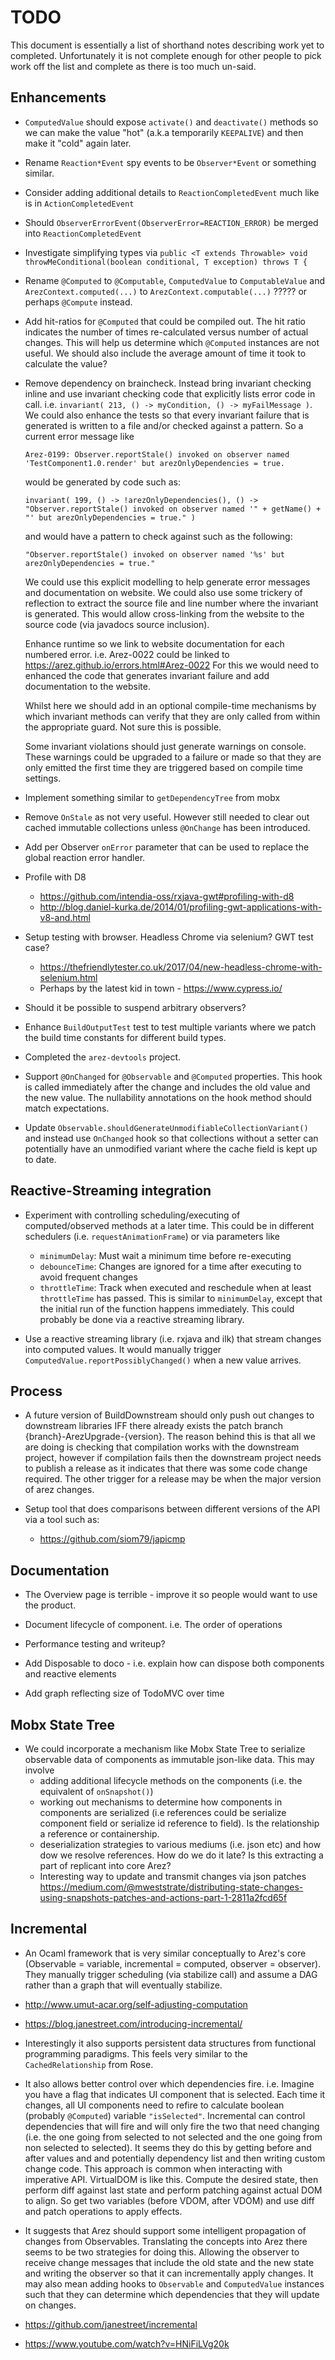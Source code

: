 # TODO

This document is essentially a list of shorthand notes describing work yet to completed.
Unfortunately it is not complete enough for other people to pick work off the list and
complete as there is too much un-said.

## Enhancements

* `ComputedValue` should expose `activate()` and `deactivate()` methods so we can make the value "hot" (a.k.a temporarily
  `KEEPALIVE`) and then make it "cold" again later.

* Rename `Reaction*Event` spy events to be `Observer*Event` or something similar.

* Consider adding additional details to `ReactionCompletedEvent` much like is in `ActionCompletedEvent`

* Should `ObserverErrorEvent(ObserverError=REACTION_ERROR)` be merged into `ReactionCompletedEvent`

* Investigate simplifying types via
  `public <T extends Throwable> void throwMeConditional(boolean conditional, T exception) throws T {`

* Rename `@Computed` to `@Computable`, `ComputedValue` to `ComputableValue` and
  `ArezContext.computed(...)` to `ArezContext.computable(...)` ????? or perhaps `@Compute` instead.

* Add hit-ratios for `@Computed` that could be compiled out. The hit ratio indicates the number of times
  re-calculated versus number of actual changes. This will help us determine which `@Computed` instances
  are not useful. We should also include the average amount of time it took to calculate the value?

* Remove dependency on braincheck. Instead bring invariant checking inline and use invariant checking code
  that explicitly lists error code in call. i.e. `invariant( 213, () -> myCondition, () -> myFailMessage )`.
  We could also enhance the tests so that every invariant failure that is generated is written to a file
  and/or checked against a pattern. So a current error message like

    `Arez-0199: Observer.reportStale() invoked on observer named 'TestComponent1.0.render' but arezOnlyDependencies = true.`

  would be generated by code such as:

  `invariant( 199, () -> !arezOnlyDependencies(), () -> "Observer.reportStale() invoked on observer named '" + getName() + "' but arezOnlyDependencies = true." )`

  and would have a pattern to check against such as the following:

  `"Observer.reportStale() invoked on observer named '%s' but arezOnlyDependencies = true."`

  We could use this explicit modelling to help generate error messages and documentation on website. We could also use some trickery of reflection to extract
  the source file and line number where the invariant is generated. This would allow cross-linking from the website to the source code (via javadocs source
  inclusion).

  Enhance runtime so we link to website documentation for each numbered error. i.e. Arez-0022 could be linked
  to https://arez.github.io/errors.html#Arez-0022 For this we would need to enhanced the code that generates
  invariant failure and add documentation to the website.

  Whilst here we should add in an optional compile-time mechanisms by which invariant methods can verify that
  they are only called from within the appropriate guard. Not sure this is possible.

  Some invariant violations should just generate warnings on console. These warnings could be upgraded to a
  failure or made so that they are only emitted the first time they are triggered based on compile time
  settings.

* Implement something similar to `getDependencyTree` from mobx

* Remove `OnStale` as not very useful. However still needed to clear out cached immutable collections unless
  `@OnChange` has been introduced.

* Add per Observer `onError` parameter that can be used to replace the global reaction error handler.

* Profile with D8
  - https://github.com/intendia-oss/rxjava-gwt#profiling-with-d8
  - http://blog.daniel-kurka.de/2014/01/profiling-gwt-applications-with-v8-and.html

* Setup testing with browser. Headless Chrome via selenium? GWT test case?
  - https://thefriendlytester.co.uk/2017/04/new-headless-chrome-with-selenium.html
  - Perhaps by the latest kid in town - https://www.cypress.io/

* Should it be possible to suspend arbitrary observers?

* Enhance `BuildOutputTest` test to test multiple variants where we patch the build time constants for different
  build types.

* Completed the `arez-devtools` project.

* Support `@OnChanged` for `@Observable` and `@Computed` properties. This hook is called immediately after the
  change and includes the old value and the new value. The nullability annotations on the hook method should
  match expectations.

* Update `Observable.shouldGenerateUnmodifiableCollectionVariant()` and instead use `OnChanged` hook so that
  collections without a setter can potentially have an unmodified variant where the cache field is kept up to
  date.

## Reactive-Streaming integration

* Experiment with controlling scheduling/executing of computed/observed methods at a later time. This
  could be in different schedulers (i.e. `requestAnimationFrame`) or via parameters like
  - `minimumDelay`: Must wait a minimum time before re-executing
  - `debounceTime`: Changes are ignored for a time after executing to avoid frequent changes
  - `throttleTime`: Track when executed and reschedule when at least `throttleTime` has passed. This is
    similar to `minimumDelay`, except that the initial run of the function happens immediately.
  This could probably be done via a reactive streaming library.

* Use a reactive streaming library (i.e. rxjava and ilk) that stream changes into computed values. It would
  manually trigger `ComputedValue.reportPossiblyChanged()` when a new value arrives.

## Process

* A future version of BuildDownstream should only push out changes to downstream libraries IFF there already exists
  the patch branch {branch}-ArezUpgrade-{version}. The reason behind this is that all we are doing is checking that
  compilation works with the downstream project, however if compilation fails then the downstream project needs to
  publish a release as it indicates that there was some code change required. The other trigger for a release may be
  when the major version of arez changes.

* Setup tool that does comparisons between different versions of the API via a tool such as:
  - https://github.com/siom79/japicmp

## Documentation

* The Overview page is terrible - improve it so people would want to use the product.

* Document lifecycle of component. i.e. The order of operations

* Performance testing and writeup?

* Add Disposable to doco - i.e. explain how can dispose both components and reactive elements

* Add graph reflecting size of TodoMVC over time

## Mobx State Tree

* We could incorporate a mechanism like Mobx State Tree to serialize observable data of components as
  immutable json-like data. This may involve
  - adding additional lifecycle methods on the components (i.e. the equivalent of `onSnapshot()`)
  - working out mechanisms to determine how components in components are serialized (i.e references could
    be serialize component field or serialize id reference to field). Is the relationship a reference or
    containership.
  - deserialization strategies to various mediums (i.e. json etc) and how dow we resolve references. How
    do we do it late? Is this extracting a part of replicant into core Arez?
  - Interesting way to update and transmit changes via json patches
    https://medium.com/@mweststrate/distributing-state-changes-using-snapshots-patches-and-actions-part-1-2811a2fcd65f

## Incremental

* An Ocaml framework that is very similar conceptually to Arez's core (Observable = variable,
  incremental = computed, observer = observer). They manually trigger scheduling (via stabilize call)
  and assume a DAG rather than a graph that will eventually stabilize.

* http://www.umut-acar.org/self-adjusting-computation
* https://blog.janestreet.com/introducing-incremental/

* Interestingly it also supports persistent data structures from functional programming paradigms. This
  feels very similar to the `CachedRelationship` from Rose.

* It also allows better control over which dependencies fire. i.e. Imagine you have a flag that indicates
  UI component that is selected. Each time it changes, all UI components need to refire to calculate boolean
  (probably `@Computed`) variable `"isSelected"`. Incremental can control dependencies that will fire and
  will only fire the two that need changing (i.e. the one going from selected to not selected and the one
  going from non selected to selected). It seems they do this by getting before and after values and and
  potentially dependency list and then writing custom change code. This approach is common when interacting
  with imperative API. VirtualDOM is like this. Compute the desired state, then perform diff against last
  state and perform patching against actual DOM to align. So get two variables (before VDOM, after VDOM)
  and use diff and patch operations to apply effects.

* It suggests that Arez should support some intelligent propagation of changes from Observables. Translating
  the concepts into Arez there seems to be two strategies for doing this. Allowing the observer to receive
  change messages that include the old state and the new state and writing the observer so that it can
  incrementally apply changes. It may also mean adding hooks to `Observable` and `ComputedValue` instances
  such that they can determine which dependencies that they will update on changes.

* https://github.com/janestreet/incremental
* https://www.youtube.com/watch?v=HNiFiLVg20k
